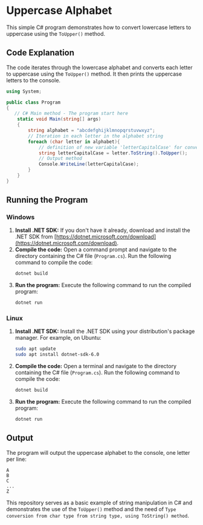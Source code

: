 # Uppercase Alphabet

This simple C# program demonstrates how to convert lowercase letters to uppercase using the `ToUpper()` method.

## Code Explanation

The code iterates through the lowercase alphabet and converts each letter to uppercase using the `ToUpper()` method. It then prints the uppercase letters to the console.

```C#
using System;

public class Program
{
   // C# Main method - The program start here
    static void Main(string[] args)
    {
        string alphabet = "abcdefghijklmnopqrstuvwxyz";
        // Iteration in each letter in the alphabet string
        foreach (char letter in alphabet){
            // definition of new variable 'letterCapitalCase' for converting char type into string output
            string letterCapitalCase = letter.ToString().ToUpper(); 
            // Output method
            Console.WriteLine(letterCapitalCase);
        }
    }
}
```

## Running the Program

### Windows

1. **Install .NET SDK:** If you don't have it already, download and install the .NET SDK from [https://dotnet.microsoft.com/download](https://dotnet.microsoft.com/download).
2. **Compile the code:** Open a command prompt and navigate to the directory containing the C# file (`Program.cs`). Run the following command to compile the code:
   ```bash
   dotnet build
   ```
3. **Run the program:** Execute the following command to run the compiled program:
   ```bash
   dotnet run
   ```

### Linux

1. **Install .NET SDK:**  Install the .NET SDK using your distribution's package manager. For example, on Ubuntu:
   ```bash
   sudo apt update
   sudo apt install dotnet-sdk-6.0
   ```
2. **Compile the code:** Open a terminal and navigate to the directory containing the C# file (`Program.cs`). Run the following command to compile the code:
   ```bash
   dotnet build
   ```
3. **Run the program:** Execute the following command to run the compiled program:
   ```bash
   dotnet run
   ```

## Output

The program will output the uppercase alphabet to the console, one letter per line:

```
A
B
C
...
Z
```

This repository serves as a basic example of string manipulation in C# and demonstrates the use of the `ToUpper()` method
and the need of `Type conversion from char type from string type, using ToString() method`. 